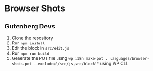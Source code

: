 # Browser Shots

## Gutenberg Devs

1. Clone the repository
2. Run ```npm install```
3. Edit the block in ```src/edit.js```
4. Run ```npm run build```
5. Generate the POT file using ```wp i18n make-pot . languages/browser-shots.pot --exclude="/src/js,src/block""``` using WP CLI.